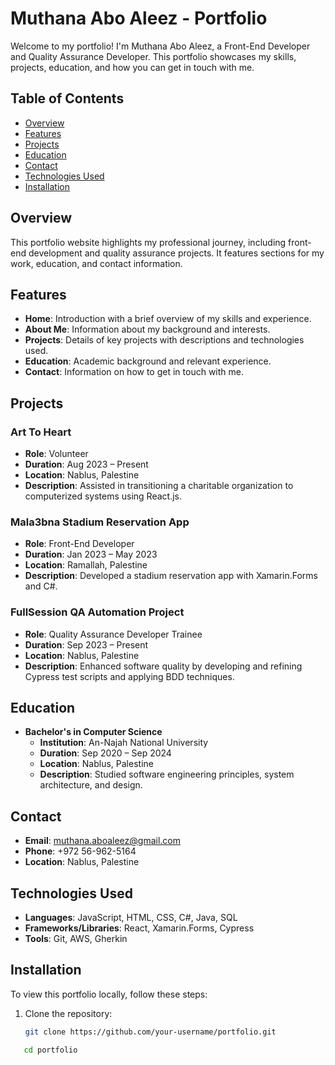 # Muthana Abo Aleez - Portfolio

Welcome to my portfolio! I'm Muthana Abo Aleez, a Front-End Developer and Quality Assurance Developer. This portfolio showcases my skills, projects, education, and how you can get in touch with me.

## Table of Contents

- [Overview](#overview)
- [Features](#features)
- [Projects](#projects)
- [Education](#education)
- [Contact](#contact)
- [Technologies Used](#technologies-used)
- [Installation](#installation)

## Overview

This portfolio website highlights my professional journey, including front-end development and quality assurance projects. It features sections for my work, education, and contact information.

## Features

- **Home**: Introduction with a brief overview of my skills and experience.
- **About Me**: Information about my background and interests.
- **Projects**: Details of key projects with descriptions and technologies used.
- **Education**: Academic background and relevant experience.
- **Contact**: Information on how to get in touch with me.

## Projects

### Art To Heart

- **Role**: Volunteer
- **Duration**: Aug 2023 – Present
- **Location**: Nablus, Palestine
- **Description**: Assisted in transitioning a charitable organization to computerized systems using React.js.

### Mala3bna Stadium Reservation App

- **Role**: Front-End Developer
- **Duration**: Jan 2023 – May 2023
- **Location**: Ramallah, Palestine
- **Description**: Developed a stadium reservation app with Xamarin.Forms and C#.

### FullSession QA Automation Project

- **Role**: Quality Assurance Developer Trainee
- **Duration**: Sep 2023 – Present
- **Location**: Nablus, Palestine
- **Description**: Enhanced software quality by developing and refining Cypress test scripts and applying BDD techniques.

## Education

- **Bachelor's in Computer Science**
  - **Institution**: An-Najah National University
  - **Duration**: Sep 2020 – Sep 2024
  - **Location**: Nablus, Palestine
  - **Description**: Studied software engineering principles, system architecture, and design.

## Contact

- **Email**: [muthana.aboaleez@gmail.com](mailto:muthana.aboaleez@gmail.com)
- **Phone**: +972 56-962-5164
- **Location**: Nablus, Palestine

## Technologies Used

- **Languages**: JavaScript, HTML, CSS, C#, Java, SQL
- **Frameworks/Libraries**: React, Xamarin.Forms, Cypress
- **Tools**: Git, AWS, Gherkin

## Installation

To view this portfolio locally, follow these steps:

1. Clone the repository:
   ```bash
   git clone https://github.com/your-username/portfolio.git
```bash
   cd portfolio
